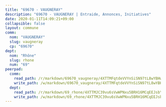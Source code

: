 ```yaml
---
title: "69670 - VAUGNERAY"
description: "69670 - VAUGNERAY | Entraide, Annonces, Initiatives"
date: 2020-01-11T14:09:21+09:00
collapsible: false
layout: commune
comm:
  nom: "VAUGNERAY"
  slug: vaugneray
  cp: "69670"
dept:
  nom: "Rhône"
  slug: rhone
  num: "69"
peerpad:
  comm:
    read_path: /r/markdown/69670_vaugneray/4XTTMFqtdeVVYnSiSN97tL8wYBHw3xDNfnyVrta42DxhnjrJt
    write_path: /w/markdown/69670_vaugneray/4XTTMFqtdeVVYnSiSN97tL8wYBHw3xDNfnyVrta42DxhnjrJt-K3TgUfzWakKmGzNHpzKqn7jUFcJkjBFSZteTRpyiUn2yLyTV2xnd3HF1DktHXfQjqiG2FL4Ln2dL9hZLXi9S8G7X23Pijtdq9ktDWbFm9R1jHusRhnrn6xGtYjubYYkyfLrYLxJt
  dept:
    read_path: /r/markdown/69_rhone/4XTTMJC39vu6sVwWPNxu5BRH16MCqEEJsbYu4RNyAxnNmNtVW
    write_path: /w/markdown/69_rhone/4XTTMJC39vu6sVwWPNxu5BRH16MCqEEJsbYu4RNyAxnNmNtVW-K3TgUzVUEXrXvc8NoaD9JfiBpc5MBFP7KZFqLEsm11xqJDEwSVMy7UACp2eYMzek3K6y2WLoyzq5xdKMZeizKNpfHbUBgJcoYSqfidBaPx8RcTCPmdCXhdgeLZLEYHVco5fHD6Pz
---
```


